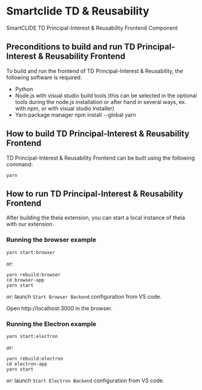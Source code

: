 # Smartclide TD & Reusability
SmartCLIDE TD Principal-Interest & Reusability Frontend Component

## Preconditions to build and run TD Principal-Interest & Reusability Frontend

To build and run the frontend of TD Principal-Interest & Reusability, the following software is required:

- Python
- Node.js with visual studio build tools (this can be selected in the optional tools during the node.js installation or after hand in several ways, ex. with npm, or with visual studio installer)
- Yarn package manager npm install --global yarn


## How to build TD Principal-Interest & Reusability Frontend

TD Principal-Interest & Reusability Frontend can be built using the following command:

```shell
yarn
```

## How to run TD Principal-Interest & Reusability Frontend

After building the theia extension, you can start a local instance of theia with our extension.

### Running the browser example

```shell
yarn start:browser
```

*or:*

```shell
yarn rebuild:browser
cd browser-app
yarn start
```

*or:* launch `Start Browser Backend` configuration from VS code.

Open http://localhost:3000 in the browser.

### Running the Electron example

```shell
yarn start:electron
```

*or:*

```shell
yarn rebuild:electron
cd electron-app
yarn start
```

*or:* launch `Start Electron Backend` configuration from VS code.